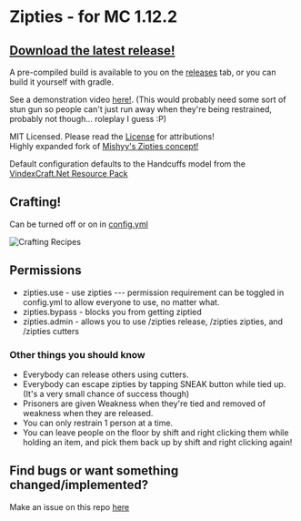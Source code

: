 # Zipties - for MC 1.12.2

## [Download the latest release!](https://github.com/celerry/Zipties/releases/latest)
A pre-compiled build is available to you on the [releases](https://github.com/celerry/Zipties/releases/latest) tab, or you can build it yourself with gradle.

See a demonstration video [here!](https://www.youtube.com/watch?v=Z53n6VGf5Ts). (This would probably need some sort of stun gun so people can't just run away when they're being restrained, probably not though... roleplay I guess :P)

MIT Licensed. Please read the [License](https://github.com/celerry/Zipties/blob/master/LICENSE) for attributions!\
Highly expanded fork of [Mishyy's Zipties concept!](https://github.com/Mishyy/Zipties)

Default configuration defaults to the Handcuffs model from the [VindexCraft.Net Resource Pack](https://www.vindexcraft.net)

## Crafting!
Can be turned off or on in [config.yml](https://github.com/celerry/Zipties/blob/master/src/main/resources/config.yml)

![Crafting Recipes](https://github.com/celerry/Zipties/blob/master/github/crafting.png?raw=true "Crafting recipes")
## Permissions
* zipties.use - use zipties --- permission requirement can be toggled in config.yml to allow everyone to use, no matter what.
* zipties.bypass - blocks you from getting ziptied
* zipties.admin - allows you to use /zipties release, /zipties zipties, and /zipties cutters

### Other things you should know
* Everybody can release others using cutters.
* Everybody can escape zipties by tapping SNEAK button while tied up. (It's a very small chance of success though)
* Prisoners are given Weakness when they're tied and removed of weakness when they are released.
* You can only restrain 1 person at a time.
* You can leave people on the floor by shift and right clicking them while holding an item, and pick them back up by shift and right clicking again!


## Find bugs or want something changed/implemented?

Make an issue on this repo [here](https://github.com/celerry/Zipties/issues)
